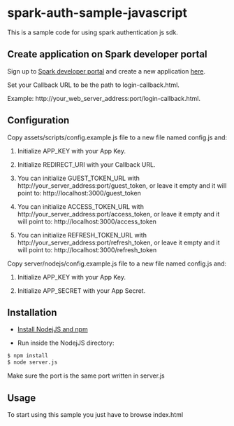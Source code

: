 # spark-auth-sample-javascript

This is a sample code for using spark authentication js sdk.

## Create application on Spark developer portal

Sign up to [Spark developer portal](https://spark.autodesk.com/developers/) and create a new application [here](https://spark.autodesk.com/developers/getStarted).

Set your Callback URL to be the path to login-callback.html.

Example: http://your_web_server_address:port/login-callback.html.

## Configuration

Copy assets/scripts/config.example.js file to a new file named config.js and:

 1. Initialize APP_KEY with your App Key.

 2. Initialize REDIRECT_URI with your Callback URL.

 3. You can initialize GUEST_TOKEN_URL with http://your_server_address:port/guest_token, or leave it empty and it will point to: http://localhost:3000/guest_token

 4. You can initialize ACCESS_TOKEN_URL with http://your_server_address:port/access_token, or leave it empty and it will point to: http://localhost:3000/access_token

 5. You can initialize REFRESH_TOKEN_URL with http://your_server_address:port/refresh_token, or leave it empty and it will point to: http://localhost:3000/refresh_token

Copy server/nodejs/config.example.js file to a new file named config.js and:

 1. Initialize APP_KEY with your App Key.

 2. Initialize APP_SECRET with your App Secret.

## Installation

* [Install NodejJS and npm](https://docs.npmjs.com/getting-started/installing-node)

* Run inside the NodejJS directory:

```sh
$ npm install
$ node server.js
```

Make sure the port is the same port written in server.js

## Usage

To start using this sample you just have to browse index.html
